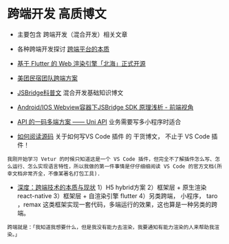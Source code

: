 # 跨端开发 高质博文
* 主要包含 跨端开发（混合开发）相关文章

* 各种跨端开发探讨 [跨端平台的本质](https://mp.weixin.qq.com/s/IyQPf3yn-mjBmWqeb8dYMg)
* [基于 Flutter 的 Web 渲染引擎「北海」正式开源](https://mp.weixin.qq.com/s/tnHbceedNsoKgMrgoTyyuA)
* [美团民宿团队跨端方案](https://www.toutiao.com/i6972135573587001886/?timestamp=1623340636&app=news_article&use_new_style=1&req_id=202106102357160101351600180C0A35AC&share_token=d39ce3ec-12cc-495e-99e0-880807a40782&group_id=6972135573587001886&wid=1626362028576)
* [JSBridge科普文](https://mp.weixin.qq.com/s/lJJjbmuOZXE25I7FIz7OVg) 混合开发基础知识博文
* [Android/IOS Webview容器下JSBridge SDK 原理浅析 - 前端视角](https://mp.weixin.qq.com/s/H4ICaFhiJZE5ZUNEZj_U8A)
* [API 的一码多端方案 —— Uni API](https://mp.weixin.qq.com/s/0lMjHYZV7zaJg1I145M7qA) 业务需要写多小程序时适合
* [如何阅读源码](https://mp.weixin.qq.com/s/wD4ERrDIPLweLvNalC8h4A) 关于如何写VS Code 插件 的 干货博文， 不止于 VS Code 插件！
```
我刚开始学习 Vetur 的时候只知道这是一个 VS Code 插件，但完全不了解插件怎么写、怎么运行、怎么实现语言特性，所以我做的第一件事情是仔仔细细阅读 VS Code 的官方文档(所幸文档非常齐全，不像某著名打包工具).
```
* [深度：跨端技术的本质与现状](https://mp.weixin.qq.com/s/hsxmYKSzZiURKmrq6Bo3jg) 1）H5 hybrid方案 2）框架层 + 原生渲染 react-native 3）框架层 + 自渲染引擎 flutter 4）另类跨端， 小程序， taro ，remax 这类框架实现一套代码，多端运行的效果，这也算是一种另类的跨端。
```
跨端就是：「我知道我想要什么，但是我没有能力去渲染，我要通知有能力渲染的人来帮助我渲染。」
```